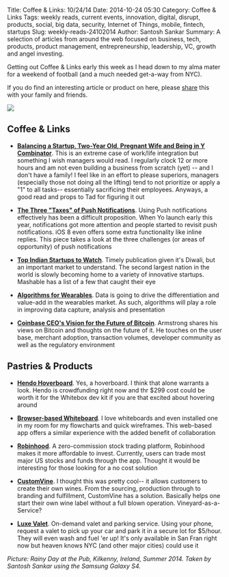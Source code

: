 Title: Coffee & Links: 10/24/14
Date: 2014-10-24 05:30
Category: Coffee & Links
Tags: weekly reads, current events, innovation, digital, disrupt, products, social, big data, security, Internet of Things, mobile, fintech, startups
Slug: weekly-reads-24102014
Author: Santosh Sankar
Summary: A selection of articles from around the web focused on business, tech, products, product management, entrepreneurship, leadership, VC, growth and angel investing.

Getting out Coffee & Links early this week as I head down to my alma mater for a weekend of football (and a much needed get-a-way from NYC). 

If you do find an interesting article or product on here, please <a href="http://twitter.com/home?status= http://goo.gl/0kFSdU" target="_blank">share</a> this with your family and friends.

<img src="/../../../../images/kilkennybar.jpg" align = "center">

## Coffee & Links

* **<a href = "http://tiempoapp.com/y-combinator-a-two-year-old-and-a-pregnant-wife" target="_blank">Balancing a Startup, Two-Year Old, Pregnant Wife and Being in Y Combinator</a>**.  This is an extreme case of work/life integration but something I wish managers would read. I regularly clock 12 or more hours and am not even building a business from scratch (yet) -- and I don't have a family! I feel like in an effort to please superiors, managers (especially those not doing all the lifting) tend to not prioritize or apply a "1" to all tasks-- essentially sacrificing their employees. Anyways, a good read and props to Tad for figuring it out

* **<a href = "http://blog.semilshah.com/2014/10/18/the-three-push-notification-taxes/" target="_blank">The Three "Taxes" of Push Notifications</a>**. Using Push notifications effectively has been a difficult proposition. When Yo launch early this year, notifications got more attention and people started to revisit push notifications. iOS 8 even offers some extra functionality like inline replies. This piece takes a look at the three challenges (or areas of opportunity) of push notifications

* **<a href = "http://mashable.com/2014/10/21/indian-tech-startups/" target="_blank">Top Indian Startups to Watch</a>**. Timely publication given it's Diwali, but an important market to understand. The second largest nation in the world is slowly becoming home to a variety of innovative startups. Mashable has a list of a few that caught their eye

* **<a href = "http://www.wired.com/2014/10/algorithms-wearable-tech-frontier/?utm_content=buffer5eaf0&utm_medium=social&utm_source=linkedin.com&utm_campaign=buffer" target="_blank">Algorithms for Wearables</a>**. Data is going to drive the differentiation and value-add in the wearables market. As such, algorithms will play a role in improving data capture, analysis and presentation

* **<a href = "http://techcrunch.com/2014/10/21/coinbase-ceo-brian-armstrong-shares-his-vision-for-the-future-of-bitcoin/" target="_blank">Coinbase CEO's Vision for the Future of Bitcoin</a>**. Armstrong shares his views on Bitcoin and thoughts on the future of it. He touches on the user base, merchant adoption, transaction volumes, developer community as well as the regulatory environment

## Pastries & Products

* **<a href = "https://www.kickstarter.com/projects/142464853/hendo-hoverboards-worlds-first-real-hoverboard" target="_blank">Hendo Hoverboard</a>**. Yes, a hoverboard. I think that alone warrants a look. Hendo is crowdfunding right now and thr $299 cost could be worth it for the Whitebox dev kit if you are that excited about hovering around

* **<a href = "https://realtimeboard.com/" target="_blank">Browser-based Whiteboard</a>**. I love whiteboards and even installed one in my room for my flowcharts and quick wireframes. This web-based app offers a similar experience with the added benefit of collaboration

* **<a href = "https://www.robinhood.com/" target="_blank">Robinhood</a>**. A zero-commission stock trading platform, Robinhood makes it more affordable to invest. Currently, users can trade most major US stocks and funds through the app. Thought it would be interesting for those looking for a no cost solution

* **<a href = "http://www.customvine.com/" target="_blank">CustomVine</a>**. I thought this was pretty cool-- it allows customers to create their own wines. From the sourcing, production through to branding and fulfillment, CustomVine has a solution. Basically helps one start their own wine label without a full blown operation. Vineyard-as-a-Service?

* **<a href = "http://www.luxevalet.com/" target="_blank">Luxe Valet</a>**. On-demand valet and parking service. Using your phone, request a valet to pick up your car and park it in a secure lot for $5/hour. They will even wash and fuel 'er up! It's only available in San Fran right now but heaven knows NYC (and other major cities) could use it

*Picture: Rainy Day at the Pub, Kilkenny, Ireland, Summer 2014. Taken by Santosh Sankar using the Samsung Galaxy S4.*